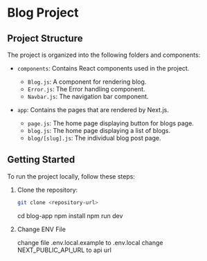 # Blog Project

## Project Structure

The project is organized into the following folders and components:

- `components`: Contains React components used in the project.

  - `Blog.js`: A component for rendering blog.
  - `Error.js`: The Error handling component.
  - `Navbar.js`: The navigation bar component.

- `app`: Contains the pages that are rendered by Next.js.
  - `page.js`: The home page displaying button for blogs page.
  - `blog.js`: The home page displaying a list of blogs.
  - `blog/[slug].js`: The individual blog post page.

## Getting Started

To run the project locally, follow these steps:

1. Clone the repository:

   ```bash
   git clone <repository-url>
   ```

   cd blog-app
   npm install
   npm run dev

2. Change ENV File

   change file .env.local.example to .env.local
   change NEXT_PUBLIC_API_URL to api url

